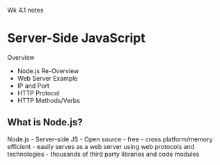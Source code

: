 Wk 4.1 notes
 # Server-Side JavaScript
Overview
- Node.js Re-Overview
- Web Server Example
- IP and Port
- HTTP Protocol
- HTTP Methods/Verbs

## What is Node.js?
Node.js
    - Server-side JS
    - Open source
    - free
    - cross platform/memory efficient
    - easily serves as a web server using web protocols and technologies
    - thousands of third party libraries and code modules